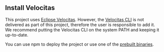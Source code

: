 ## Install Velocitas

This project uses [Eclipse Velocitas](https://github.com/eclipse-velocitas). However, the
[Velocitas CLI](https://github.com/eclipse-velocitas/cli) is not delivered as part of this project,
therefore the user is responsible to add it. We recommend putting the Velocitas CLI on the system
PATH and keeping it up-to-date.

You can use npm to deploy the project or use one of
the [prebuilt binaries](https://github.com/eclipse-velocitas/cli?tab=readme-ov-file#obtaining-prebuilt-binaries).
